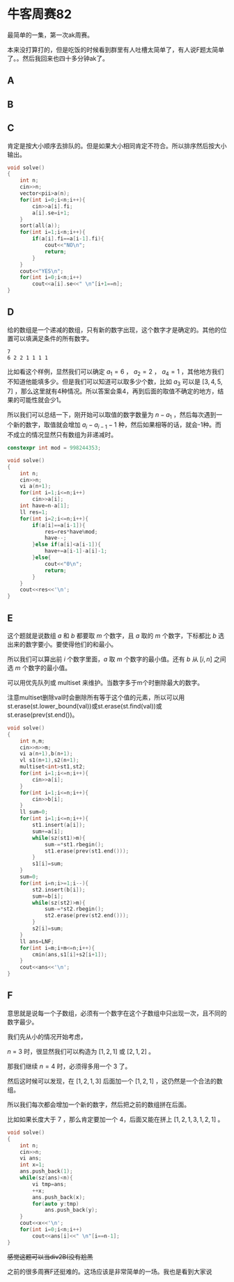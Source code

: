 # 牛客周赛82

最简单的一集，第一次ak周赛。

本来没打算打的，但是吃饭的时候看到群里有人吐槽太简单了，有人说F题太简单了。。然后我回来也四十多分钟ak了。

## A

## B

## C

肯定是按大小顺序去排队的。但是如果大小相同肯定不符合。所以排序然后按大小输出。

```cpp
void solve()
{
    int n;
    cin>>n;
    vector<pii>a(n);
    for(int i=0;i<n;i++){
        cin>>a[i].fi;
        a[i].se=i+1;
    }
    sort(all(a));
    for(int i=1;i<n;i++){
        if(a[i].fi==a[i-1].fi){
            cout<<"NO\n";
            return;
        }
    }
    cout<<"YES\n";
    for(int i=0;i<n;i++)
        cout<<a[i].se<<" \n"[i+1==n];
}
```

## D

给的数组是一个递减的数组，只有新的数字出现，这个数字才是确定的。其他的位置可以填满足条件的所有数字。

```
7
6 2 2 1 1 1 1
```

比如看这个样例，显然我们可以确定 $a_1=6$ ， $a_2=2$ ， $a_4=1$ ，其他地方我们不知道他能填多少。但是我们可以知道可以取多少个数，比如 $a_3$ 可以是 $[3,4,5,7]$ ，那么这里就有4种情况。所以答案会乘4，再到后面的取值不确定的地方，结果的可能性就会少1。

所以我们可以总结一下，刚开始可以取值的数字数量为 $n-a_1$ ，然后每次遇到一个新的数字，取值就会增加 $a_i-a_{i-1}-1$ 种，然后如果相等的话，就会-1种。而不成立的情况显然只有数组为非递减时。

```cpp
constexpr int mod = 998244353;

void solve()
{
    int n;
    cin>>n;
    vi a(n+1);
    for(int i=1;i<=n;i++)
        cin>>a[i];
    int have=n-a[1];
    ll res=1;
    for(int i=2;i<=n;i++){
        if(a[i]==a[i-1]){
            res=res*have%mod;
            have--;
        }else if(a[i]<a[i-1]){
            have+=a[i-1]-a[i]-1;
        }else{
            cout<<"0\n";
            return;
        }
    }
    cout<<res<<'\n';
}
```

## E

这个题就是说数组 $a$ 和 $b$ 都要取 $m$ 个数字，且 $a$ 取的 $m$ 个数字，下标都比 $b$ 选出来的数字要小。要使得他们的和最小。

所以我们可以算出前 $i$ 个数字里面，$a$ 取 $m$ 个数字的最小值。还有 $b$ 从 $[i,n]$ 之间选 $m$ 个数字的最小值。

可以用优先队列或 multiset 来维护。当数字多于m个时删除最大的数字。

注意multiset删除val时会删除所有等于这个值的元素，所以可以用st.erase(st.lower_bound(val))或st.erase(st.find(val))或st.erase(prev(st.end())。

```cpp
void solve()
{
    int n,m;
    cin>>n>>m;
    vi a(n+1),b(n+1);
    vl s1(n+1),s2(n+1);
    multiset<int>st1,st2;
    for(int i=1;i<=n;i++){
        cin>>a[i];
    }
    for(int i=1;i<=n;i++){
        cin>>b[i];
    }
    ll sum=0;
    for(int i=1;i<=n;i++){
        st1.insert(a[i]);
        sum+=a[i];
        while(sz(st1)>m){
            sum-=*st1.rbegin();
            st1.erase(prev(st1.end()));
        }
        s1[i]=sum;
    }
    sum=0;
    for(int i=n;i>=1;i--){
        st2.insert(b[i]);
        sum+=b[i];
        while(sz(st2)>m){
            sum-=*st2.rbegin();
            st2.erase(prev(st2.end()));
        }
        s2[i]=sum;
    }
    ll ans=LNF;
    for(int i=m;i+m<=n;i++){
        cmin(ans,s1[i]+s2[i+1]);
    }
    cout<<ans<<'\n';
}
```

## F

意思就是说每一个子数组，必须有一个数字在这个子数组中只出现一次，且不同的数字最少。

我们先从小的情况开始考虑，

$n$ = 3 时，很显然我们可以构造为 $[1,2,1]$ 或 $[2,1,2]$ 。

那我们继续 $n=4$ 时，必须得多用一个 $3$ 了。

然后这时候可以发现，在 $[1,2,1,3]$ 后面加一个 $[1,2,1]$ ，这仍然是一个合法的数组。

所以我们每次都会增加一个新的数字，然后把之前的数组拼在后面。

比如如果长度大于 7 ，那么肯定要加一个 4，后面又能在拼上 $[1,2,1,3,1,2,1]$ 。

```cpp
void solve()
{
    int n;
    cin>>n;
    vi ans;
    int x=1;
    ans.push_back(1);
    while(sz(ans)<n){
        vi tmp=ans;
        ++x;
        ans.push_back(x);
        for(auto y:tmp)
            ans.push_back(y);
    }
    cout<<x<<'\n';
    for(int i=0;i<n;i++)
        cout<<ans[i]<<" \n"[i==n-1];
}
```

~~感觉这题可以当div2B(没有尬黑~~

之前的很多周赛F还挺难的。这场应该是非常简单的一场。我也是看到大家说
